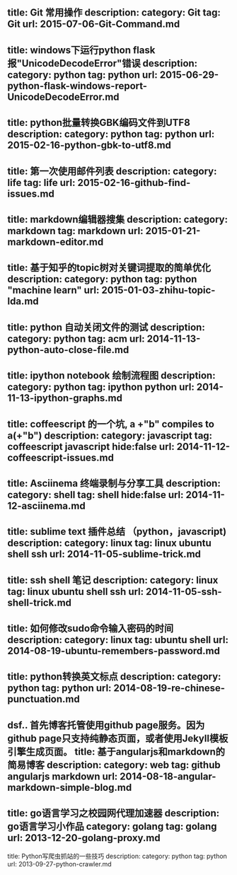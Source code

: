 title: Git 常用操作
description:
category: Git
tag: Git
url: 2015-07-06-Git-Command.md
-------
title: windows下运行python flask报"UnicodeDecodeError"错误
description:
category: python
tag: python
url: 2015-06-29-python-flask-windows-report-UnicodeDecodeError.md
-------
title: python批量转换GBK编码文件到UTF8
description:
category: python
tag: python
url: 2015-02-16-python-gbk-to-utf8.md
-------
title: 第一次使用邮件列表
description:
category: life
tag: life
url: 2015-02-16-github-find-issues.md
-------
title: markdown编辑器搜集
description: 
category: markdown
tag: markdown
url: 2015-01-21-markdown-editor.md
-------
title: 基于知乎的topic树对关键词提取的简单优化
description: 
category: python 
tag: python "machine learn"
url: 2015-01-03-zhihu-topic-lda.md
-------
title: python 自动关闭文件的测试
description: 
category: python
tag: acm
url: 2014-11-13-python-auto-close-file.md
-------
title: ipython notebook 绘制流程图
description: 
category: python
tag: ipython python
url: 2014-11-13-ipython-graphs.md
-------
title: coffeescript 的一个坑, a +"b" compiles to a(+"b") 
description: 
category: javascript
tag: coffeescript javascript
hide:false
url: 2014-11-12-coffeescript-issues.md
-------
title: Asciinema 终端录制与分享工具
description: 
category: shell 
tag: shell
hide:false
url: 2014-11-12-asciinema.md
-------
title: sublime text 插件总结 （python，javascript)
description: 
category: linux
tag: linux ubuntu shell ssh
url: 2014-11-05-sublime-trick.md
-------
title: ssh shell 笔记
description: 
category: linux
tag: linux ubuntu shell ssh
url: 2014-11-05-ssh-shell-trick.md
-------
title: 如何修改sudo命令输入密码的时间
description: 
category: linux
tag: ubuntu shell
url: 2014-08-19-ubuntu-remembers-password.md
-------
title: python转换英文标点
description: 
category: python
tag: python
url: 2014-08-19-re-chinese-punctuation.md
-------
dsf.. 首先博客托管使用github page服务。因为github page只支持纯静态页面，或者使用Jekyll模板引擎生成页面。
title: 基于angularjs和markdown的简易博客
description: 
category: web
tag: github angularjs markdown
url: 2014-08-18-angular-markdown-simple-blog.md
-------
title: go语言学习之校园网代理加速器
description: go语言学习小作品
category: golang
tag: golang
url: 2013-12-20-golang-proxy.md
-------
title: Python写爬虫抓站的一些技巧
description: 
category: python
tag: python
url: 2013-09-27-python-crawler.md